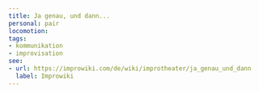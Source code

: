 ```yaml
---
title: Ja genau, und dann...
personal: pair
locomotion:
tags:
- kommunikation
- improvisation
see:
- url: https://improwiki.com/de/wiki/improtheater/ja_genau_und_dann
  label: Improwiki
---
```

